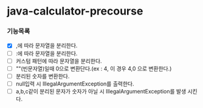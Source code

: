 # java-calculator-precourse

### 기능목록

- [x] ,에 따라 문자열을 분리한다.
- [ ] :에 따라 문자열을 분리한다.
- [ ] 커스텀 패턴에 따라 문자열을 분리한다.
- [ ] ""(빈문자열)일때 0으로 변환단다.(ex : 4, 이 경우 4,0 으로 변환한다.)
- [ ] 분리된 숫자를 변환한다.
- [ ] null입력 시 IllegalArgumentException를 출력한다.
- [ ] a,b,c같이 분리된 문자가 숫자가 아닐 시 IllegalArgumentException를 발생 시킨다.
